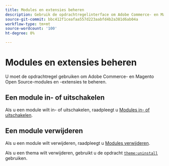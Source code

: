 ```yaml
---
title: Modules en extensies beheren
description: Gebruik de opdrachtregelinterface om Adobe Commerce- en Magento Open Source-modules en -extensies in of uit te schakelen en te verwijderen.
source-git-commit: bbc412f1ceafaa557d223aabfd4b2a381d6ab04a
workflow-type: tm+mt
source-wordcount: '100'
ht-degree: 0%

---
```



# Modules en extensies beheren

U moet de opdrachtregel gebruiken om Adobe Commerce- en Magento Open Source-modules en -extensies te beheren.

## Een module in- of uitschakelen

Als u een module wilt in- of uitschakelen, raadpleegt u [Modules in- of uitschakelen](https://devdocs.magento.com/guides/v2.4/install-gde/install/cli/install-cli-subcommands-enable.html).

## Een module verwijderen

Als u een module wilt verwijderen, raadpleegt u [Modules verwijderen](https://devdocs.magento.com/guides/v2.4/install-gde/install/cli/install-cli-uninstall-mods.html).

Als u een thema wilt verwijderen, gebruikt u de opdracht [`theme:uninstall`](https://devdocs.magento.com/guides/v2.4/install-gde/install/cli/install-cli-theme-uninstall.html) gebruiken.
